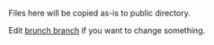 Files here will be copied as-is to public directory.

Edit [brunch branch](https://github.com/brunch/brunch.github.io/tree/brunch) if you want to change something.

